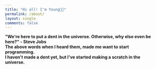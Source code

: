 ```yaml
---
title: "Hi all! I'm Young👋🏻"
permalink: /about/
layout: single
comments: false
---
```


 <b>"We're here to put a dent in the universe. Otherwise, why else even be here?" - Steve Jobs<br>
The above words when I heard them, made me want to start programming.<br> 
I haven't made a dent yet, but I've started making a scratch in the universe.

